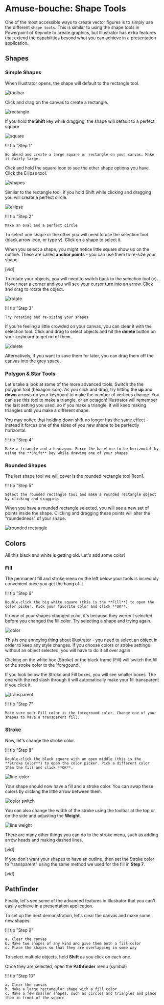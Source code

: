 # **Amuse-bouche**: Shape Tools

One of the most accessible ways to create vector figures is to simply use the different `shape tools`. This is similar to using the shape tools in Powerpoint of Keynote to create graphics, but Illustrator has extra features that extend the capabilities beyond what you can achieve in a presentation application. 

## Shapes

### Simple Shapes
When Illustrator opens, the shape will default to the rectangle tool.

![toolbar](assets/toolbar.png#large)
<br>

Click and drag on the canvas to create a rectangle. 

![rectangle](assets/rectangle.gif#large)
<br>

If you hold the **Shift** key while dragging, the shape will default to a perfect square

![square](assets/square.gif#large)
<br>

!!! tip "Step 1"

	Go ahead and create a large square or rectangle on your canvas. Make it fairly large.

Click and hold the square icon to see the other shape options you have. Click the Ellipse tool. 

![shapes](assets/shapes.png#large)
<br>

Similar to the rectangle tool, if you hold Shift while clicking and dragging you will create a perfect circle. 

![ellipse](assets/ellipse.gif#large)
<br>

!!! tip "Step 2"

	Make an oval and a perfect circle

To select one shape or the other you will need to use the selection tool (black arrow icon, or type **v**). Click on a shape to select it. 

When you select a shape, you might notice little square show up on the outline. These are called **anchor points** - you can use them to re-size your shape. 

[vid]

To rotate your objects, you will need to switch back to the selection tool (v). Hover near a corner and you will see your cursor turn into an arrow. Click and drag to rotate the object. 

![rotate](assets/rotate.gif#large)
<br>

!!! tip "Step 3"

	Try rotating and re-sizing your shapes


If you're feeling a little crowded on your canvas, you can clear it with the selection tool. Click and drag to select objects and hit the **delete** button on your keyboard to get rid of them. 

![delete](assets/delete.gif#large)
<br>

Alternatively, if you want to save them for later, you can drag them off the canvas into the grey space. 


### Polygon & Star Tools
Let's take a look at some of the more advanced tools. Switch the the polygon tool (hexagon icon). As you click and drag, try hitting the **up** and **down** arrows on your keyboard to make the number of vertices change. You can use this tool to make a triangle, or an octagon! Illustrator will remember the last setting you used, so if you make a triangle, it will keep making triangles until you make a different shape. 

You may notice that holding down shift no longer has the same effect - instead it forces one of the sides of you new shape to be perfectly horizontal. 

!!! tip "Step 4"

	Make a triangle and a heptagon. Force the baseline to be horizontal by using the **Shift** key while drawing one of your shapes. 

### Rounded Shapes
The last shape tool we will cover is the rounded rectangle tool [icon]. 

!!! tip "Step 5"

	Select the rounded rectangle tool and make a rounded rectangle object by clicking and dragging.

When you have a rounded rectangle selected, you will see a new set of points inside the shape. Clicking and dragging these points will alter the "roundedness" of your shape. 

![rounded rectangle](assets/rounded-corners.gif#large)
<br>

## Colors
All this black and white is getting old. Let's add some color!

### Fill
The permanent fill and stroke menu on the left below your tools is incredibly convenient once you get the hang of it. 

!!! tip "Step 6"

	Double-click the big white square (this is the **Fill**) to open the color picker. Pick your favorite color and click **OK**. 

If none of your shapes changed color, it's because they weren't selected before you changed the fill color. Try selecting a shape and trying again. 

![color](assets/color.gif#large)
<br>

This is one annoying thing about Illustrator - you need to select an object in order to keep any style changes. If you choose colors or stroke settings without an object selected, you will have to do it all over again.

Clicking on the white box (Stroke) or the black frame (Fill) will switch the fill or the stroke color to the 'foregound'. 

If you look below the Stroke and Fill boxes, you will see smaller boxes. The one with the red slash through it will automatically make your fill transparent if you click it. 

![transparent](assets/transparent.gif#large)
<br>

!!! tip "Step 7"

	Make sure your Fill color is the foreground color. Change one of your shapes to have a transparent fill. 

### Stroke
Now, let's change the stroke color. 

!!! tip "Step 8"

	Double-click the black square with an open middle (this is the **Stroke Color**) to open the color picker. Pick a different color than the fill and click **OK**. 

![line-color](assets/line-color.gif#large)
<br>

Your shape should now have a fill and a stroke color. You can swap these colors by clicking the little arrow between them. 

![color switch](assets/color-switch.gif#large)
<br>

You can also change the width of the stroke using the toolbar at the top or on the side and adjusting the **Weight**.

![line weight](assets/line-weight.gif#large)
<br>

There are many other things you can do to the stroke menu, such as adding arrow heads and making dashed lines. 

[vid]

If you don't want your shapes to have an outline, then set the Stroke color to "transparent" using the same method we used for the fill in **Step 7**. 

[vid]

## Pathfinder
Finally, let's see some of the advanced features in Illustrator that you can't easily achieve in a presentation application. 

To set up the next demonstration, let's clear the canvas and make some new shapes. 

!!! tip "Step 9"

	a. Clear the canvas
	b. Make two shapes of any kind and give them both a fill color
	c. Place the shapes so that they are overlapping in some way

To select multiple objects, hold **Shift** as you click on each one. 

Once they are selected, open the **Pathfinder** menu (symbol)

!!! tip "Step 10"

	a. Clear the canvas
	b. Make a large rectangular shape with a fill color
	c. Make a few smaller shapes, such as circles and triangles and place them in front of the square



